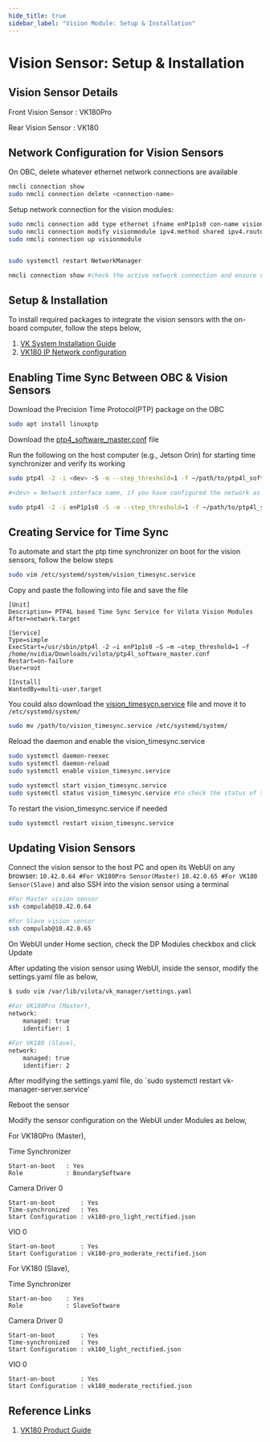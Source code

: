 ```yaml
---
hide_title: true
sidebar_label: "Vision Module: Setup & Installation"
---
```

# Vision Sensor: Setup & Installation 

 

## Vision Sensor Details 

Front Vision Sensor : VK180Pro

Rear Vision Sensor  : VK180

## Network Configuration for Vision Sensors

On OBC, delete whatever ethernet network connections are available

```bash
nmcli connection show
sudo nmcli connection delete <connection-name>
```

Setup network connection for the vision modules:
```bash
sudo nmcli connection add type ethernet ifname enP1p1s0 con-name visionmodule
sudo nmcli connection modify visionmodule ipv4.method shared ipv4.routes 239.0.0.0/24 ipv4.route-metric 1
sudo nmcli connection up visionmodule


sudo systemctl restart NetworkManager

nmcli connection show #check the active network connection and ensure visionmodule is active
```

## Setup & Installation

To install required packages to integrate the vision sensors with the on-board computer, follow the steps below,

1. [VK System Installation Guide](https://docs.vilota.ai/s/dp180p-product-guide/doc/vk-system-installation-guide-GG408GGuTj)
2. [VK180 IP Network configuration](https://docs.vilota.ai/s/dp180p-product-guide/doc/dp180-ip-network-configuration-1y1YvvDrlY)

## Enabling Time Sync Between OBC & Vision Sensors

Download the Precision Time Protocol(PTP) package on the OBC

```bash
sudo apt install linuxptp
```

<!-- Download the ptp4_software_master.conf file under `~/Downloads/vilota/`

Run the following on the host computer (e.g., Jetson Orin) for starting time synchronizer and verify its working

```bash
sudo ptp4l –2 –i <dev> -S –m –step_threshold=1 –f ~/Downloads/vilota/ptp4l_software_master.conf

#<dev> = Network interface name, if you have configured the network as provided above, then <dev> should be replaced with enP1p1s0

sudo ptp4l –2 –i enP1p1s0 -S –m –step_threshold=1 –f ~/Downloads/vilota/ptp4l_software_master.conf -->

Download the [ptp4_software_master.conf](https://tlab-uav.github.io/tech-details/downloads/aira/ptp4l_software_master.conf) file

Run the following on the host computer (e.g., Jetson Orin) for starting time synchronizer and verify its working

```bash
sudo ptp4l -2 -i <dev> -S -m --step_threshold=1 -f ~/path/to/ptp4l_software_master.conf

#<dev> = Network interface name, if you have configured the network as provided above, then <dev> should be replaced with enP1p1s0

sudo ptp4l -2 -i enP1p1s0 -S -m --step_threshold=1 -f ~/path/to/ptp4l_software_master.conf
```
## Creating Service for Time Sync

To automate and start the ptp time synchronizer on boot for the vision sensors, follow the below steps

```bash
sudo vim /etc/systemd/system/vision_timesync.service
```
Copy and paste the following into file and save the file

```
[Unit]
Description= PTP4L based Time Sync Service for Vilota Vision Modules
After=network.target

[Service]
Type=simple
ExecStart=/usr/sbin/ptp4l -2 –i enP1p1s0 –S –m –step_threshold=1 –f /home/nvidia/Downloads/vilota/ptp4l_software_master.conf
Restart=on-failure
User=root

[Install]
WantedBy=multi-user.target
```
You could also download the [vision_timesycn.service](https://tlab-uav.github.io/tech-details/downloads/aira/vision_timesync.service) file and move it to `/etc/systemd/system/`

```bash
sudo mv /path/to/vision_timesync.service /etc/systemd/system/
```

Reload the daemon and enable the vision_timesync.service 

```bash
sudo systemctl daemon-reexec
sudo systemctl daemon-reload
sudo systemctl enable vision_timesync.service

sudo systemctl start vision_timesync.service
sudo systemctl status vision_timesync.service #to check the status of the time synchronizer for the vision modules
```
To restart the vision_timesync.service if needed
```bash
sudo systemctl restart vision_timesync.service
```

## Updating Vision Sensors

Connect the vision sensor to the host PC and open its WebUI on any browser: `10.42.0.64 #For VK180Pro Sensor(Master)` `10.42.0.65 #For VK180 Sensor(Slave)` and also SSH into the vision sensor using a terminal

```bash
#For Master vision sensor
ssh compulab@10.42.0.64

#For Slave vision sensor
ssh compulab@10.42.0.65
```

On WebUI under Home section, check the DP Modules checkbox and click Update

After updating the vision sensor using WebUI, inside the sensor, modify the settings.yaml file as below,

```bash
$ sudo vim /var/lib/vilota/vk_manager/settings.yaml 
 
#For VK180Pro (Master), 
network: 
    managed: true 
    identifier: 1 

#For VK180 (Slave), 
network:
    managed: true 
    identifier: 2 
```

After modifying the settings.yaml file, do `sudo systemctl restart vk-manager-server.service'

Reboot the sensor

Modify the sensor configuration on the WebUI under Modules as below,

For VK180Pro (Master), 

Time Synchronizer 

    Start-on-boot   : Yes 
    Role            : BoundarySoftware 

Camera Driver 0 

    Start-on-boot       : Yes  
    Time-synchronized   : Yes 
    Start Configuration : vk180-pro_light_rectified.json 

VIO 0 

    Start-on-boot       : Yes 
    Start Configuration : vk180-pro_moderate_rectified.json 

For VK180 (Slave),

Time Synchronizer 

    Start-on-boo    : Yes 
    Role            : SlaveSoftware 

Camera Driver 0 

    Start-on-boot       : Yes 
    Time-synchronized   : Yes 
    Start Configuration : vk180_light_rectified.json 

VIO 0 

    Start-on-boot       : Yes 
    Start Configuration : vk180_moderate_rectified.json 


## Reference Links

1. [VK180 Product Guide](https://docs.vilota.ai/s/dp180p-product-guide/doc/dp180-ip-product-guide-CJMUAK7txH)